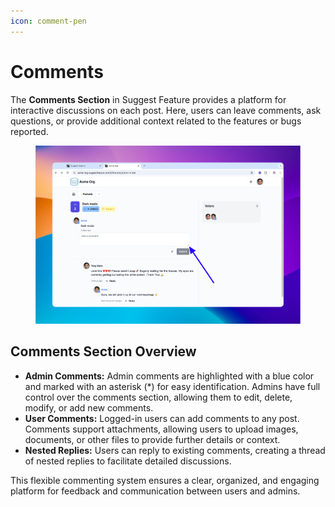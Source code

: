 ```yaml
---
icon: comment-pen
---
```


# Comments

The **Comments Section** in Suggest Feature provides a platform for interactive discussions on each post. Here, users can leave comments, ask questions, or provide additional context related to the features or bugs reported.

<figure><img src="../../.gitbook/assets/image (17).png" alt=""><figcaption></figcaption></figure>

## Comments Section Overview

* **Admin Comments:** Admin comments are highlighted with a blue color and marked with an asterisk (\*) for easy identification. Admins have full control over the comments section, allowing them to edit, delete, modify, or add new comments.
* **User Comments:** Logged-in users can add comments to any post. Comments support attachments, allowing users to upload images, documents, or other files to provide further details or context.
* **Nested Replies:** Users can reply to existing comments, creating a thread of nested replies to facilitate detailed discussions.

This flexible commenting system ensures a clear, organized, and engaging platform for feedback and communication between users and admins.
